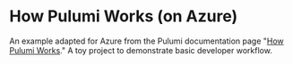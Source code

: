 # How Pulumi Works (on Azure)

An example adapted for Azure from the Pulumi documentation page "[How Pulumi Works][1]." A toy project to demonstrate basic developer workflow.

[1]: https://www.pulumi.com/docs/intro/concepts/how-pulumi-works/